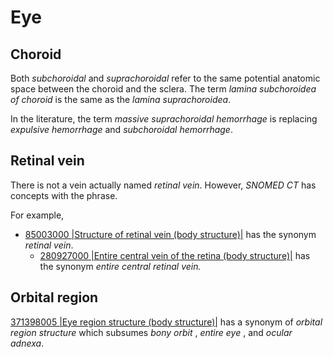 # Eye

## Choroid

Both  _subchoroidal_ and  _suprachoroidal_ refer to the same potential anatomic space between the choroid and the sclera. The term  _lamina subchoroidea of choroid_ is the same as the  _lamina suprachoroidea_.

In the literature, the term  _massive suprachoroidal hemorrhage_ is replacing  _expulsive hemorrhage_ and  _subchoroidal hemorrhage_.

## Retinal vein

There is not a vein actually named  _retinal vein_. However,  _SNOMED CT_ has concepts with the phrase.

For example,

* [85003000 |Structure of retinal vein (body structure)|](http://snomed.info/id/85003000) has the synonym  _retinal vein_.
    * [280927000 |Entire central vein of the retina (body structure)|](http://snomed.info/id/280927000) has the synonym  _entire central retinal vein._

## Orbital region

[371398005 |Eye region structure (body structure)|](http://snomed.info/id/371398005) has a synonym of  _orbital region structure_ which subsumes  _bony orbit_ ,  _entire_  _eye_ , and  _ocular adnexa_.

  

